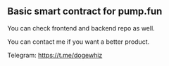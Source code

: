 ## Basic smart contract for pump.fun

You can check frontend and backend repo as well.

You can contact me if you want a better product.

Telegram: https://t.me/dogewhiz

